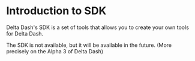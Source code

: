 # Introduction to SDK

Delta Dash's SDK is a set of tools that allows you to create your own tools for Delta Dash.

The SDK is not available, but it will be available in the future. (More precisely on the Alpha 3 of Delta Dash)